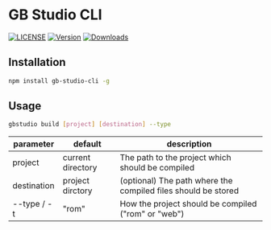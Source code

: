 # GB Studio CLI

[![LICENSE](https://img.shields.io/npm/l/gb-studio-cli.svg)](https://www.npmjs.com/package/gb-studio-cli)
[![Version](https://img.shields.io/npm/v/gb-studio-cli.svg)](https://www.npmjs.com/package/gb-studio-cli)
[![Downloads](https://img.shields.io/npm/dw/gb-studio-cli.svg)](https://www.npmjs.com/package/gb-studio-cli)

## Installation

```bash
npm install gb-studio-cli -g
```

## Usage

```bash
gbstudio build [project] [destination] --type
```

| parameter | default | description |
|-----------|---------|-------------|
| project   | current directory | The path to the project which should be compiled |
| destination | project dirctory | (optional) The path where the compiled files should be stored |
| --type / -t | "rom" | How the project should be compiled ("rom" or "web") |

